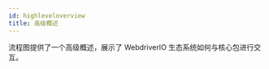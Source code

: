 ```yaml
---
id: highleveloverview
title: 高级概述
---
```

流程图提供了一个高级概述，展示了 WebdriverIO 生态系统如何与核心包进行交互。

<CreateFlowcharts id='highleveloverview' />